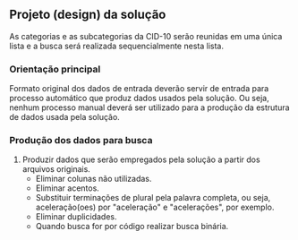 ## Projeto (design) da solução

As categorias e as subcategorias da CID-10 serão reunidas em uma única lista e a busca será realizada sequencialmente nesta lista. 

### Orientação principal

Formato original dos dados de entrada deverão servir de entrada para processo automático que produz dados usados pela solução. Ou seja, nenhum processo manual deverá ser utilizado para a produção da estrutura de dados usada pela solução.

### Produção dos dados para busca

1. Produzir dados que serão empregados pela solução a partir dos arquivos originais.
   - Eliminar colunas não utilizadas.
   - Eliminar acentos. 
   - Substituir terminações de plural pela palavra completa, ou seja, aceleração(oes) por "aceleração" e "acelerações", por exemplo.
   - Eliminar duplicidades.
   - Quando busca for por código realizar busca binária. 
